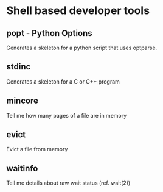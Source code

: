 # Shell based developer tools

## popt - Python Options

Generates a skeleton for a python script that uses optparse.

## stdinc 

Generates a skeleton for a C or C++ program

## mincore

Tell me how many pages of a file are in memory

## evict

Evict a file from memory

## waitinfo

Tell me details about raw wait status (ref. wait(2))
